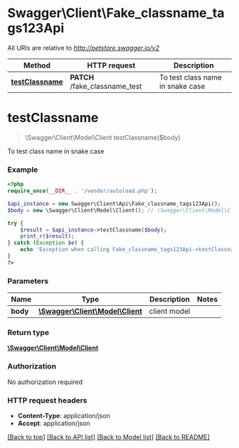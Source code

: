 # Swagger\Client\Fake_classname_tags123Api

All URIs are relative to *http://petstore.swagger.io/v2*

Method | HTTP request | Description
------------- | ------------- | -------------
[**testClassname**](Fake_classname_tags123Api.md#testClassname) | **PATCH** /fake_classname_test | To test class name in snake case


# **testClassname**
> \Swagger\Client\Model\Client testClassname($body)

To test class name in snake case

### Example
```php
<?php
require_once(__DIR__ . '/vendor/autoload.php');

$api_instance = new Swagger\Client\Api\Fake_classname_tags123Api();
$body = new \Swagger\Client\Model\Client(); // \Swagger\Client\Model\Client | client model

try {
    $result = $api_instance->testClassname($body);
    print_r($result);
} catch (Exception $e) {
    echo 'Exception when calling Fake_classname_tags123Api->testClassname: ', $e->getMessage(), PHP_EOL;
}
?>
```

### Parameters

Name | Type | Description  | Notes
------------- | ------------- | ------------- | -------------
 **body** | [**\Swagger\Client\Model\Client**](../Model/\Swagger\Client\Model\Client.md)| client model |

### Return type

[**\Swagger\Client\Model\Client**](../Model/Client.md)

### Authorization

No authorization required

### HTTP request headers

 - **Content-Type**: application/json
 - **Accept**: application/json

[[Back to top]](#) [[Back to API list]](../../README.md#documentation-for-api-endpoints) [[Back to Model list]](../../README.md#documentation-for-models) [[Back to README]](../../README.md)

